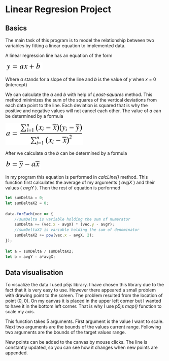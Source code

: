 # Linear Regresion Project

## Basics
The main task of this program is to model the relationship between two variables by fitting a linear equation to implemented data. 

A linear regression line has an equation of the form

![equation](./img/eq_y.jpg)

Where _a_ stands for a slope of the line and _b_ is the value of _y_ when _x_ = 0 (intercept)

We can calculate the _a_ and _b_ with help of _Least-squares_ method. This method minimizes the sum of the squares of the vertical deviations from each data point to the line. Each deviation is squared that is why the positive and negative values will not cancel each other.
The value of _a_ can be determined by a formula

![equation](./img/eq_a.jpg)

After we calculate _a_ the _b_ can be determined by a formula

![equation](./img/eq_b.jpg)

In my program this equation is performed in _calcLine()_ method. This function first calculates the average of my arguments ( _avgX_ ) and their values ( _avgY_ ). Then the rest of equation is performed 


~~~javascript
let sumDelta = 0;
let sumDeltaX2 = 0;

data.forEach(vec => {
	//sumDelta is variable holding the sum of numerator
	sumDelta += (vec.x - avgX) * (vec.y - avgY);
	//sumDeltaX2 is variable holding the sum of denominator 
	sumDeltaX2 += pow(vec.x - avgX, 2);
});

let a = sumDelta / sumDeltaX2;
let b = avgY - a*avgX;
~~~

## Data visualisation

To visualize the data I used p5js library.
I have chosen this library due to the fact that it is very easy to use. 
However there appeared a small problem with drawing point to the screen.
The problem resulted from the location of point (0, 0). 
On my canvas it is placed in the upper left corner but I wanted to have it in the bottom left corner. 
That is why I use p5js _map()_ function to scale my axis. 

This function takes 5 arguments.
First argument is the value I want to scale. 
Next two arguments are the bounds of the values current range. 
Following two arguments are the bounds of the target values range.

New points can be added to the canvas by mouse clicks. 
The line is constantly updated, so you can see how it changes when new points are appended. 